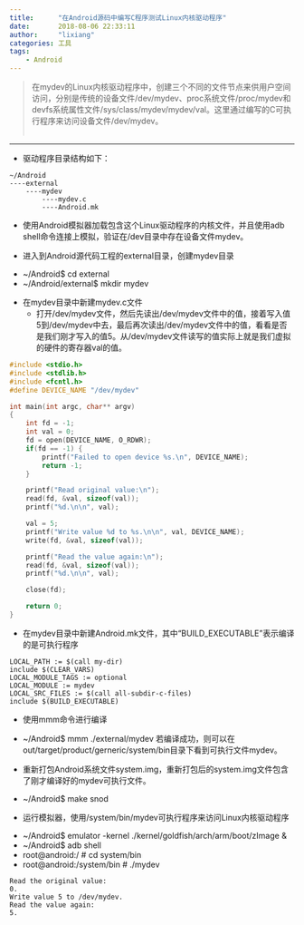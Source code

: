 ```yaml
---
title:      "在Android源码中编写C程序测试Linux内核驱动程序"
date:       2018-08-06 22:33:11
author:     "lixiang"
categories: 工具
tags:
    - Android
---
```


> 在mydev的Linux内核驱动程序中，创建三个不同的文件节点来供用户空间访问，分别是传统的设备文件/dev/mydev、proc系统文件/proc/mydev和devfs系统属性文件/sys/class/mydev/mydev/val。这里通过编写的C可执行程序来访问设备文件/dev/mydev。<br><br>

---

- 驱动程序目录结构如下：
```
~/Android
----external
    ----mydev
        ----mydev.c
        ----Android.mk
```

- 使用Android模拟器加载包含这个Linux驱动程序的内核文件，并且使用adb shell命令连接上模拟，验证在/dev目录中存在设备文件mydev。

- 进入到Android源代码工程的external目录，创建mydev目录
* ~/Android$ cd external
* ~/Android/external$ mkdir mydev

- 在mydev目录中新建mydev.c文件
    - 打开/dev/mydev文件，然后先读出/dev/mydev文件中的值，接着写入值5到/dev/mydev中去，最后再次读出/dev/mydev文件中的值，看看是否是我们刚才写入的值5。从/dev/mydev文件读写的值实际上就是我们虚拟的硬件的寄存器val的值。

``` cpp
#include <stdio.h>
#include <stdlib.h>
#include <fcntl.h>
#define DEVICE_NAME "/dev/mydev"

int main(int argc, char** argv)
{
    int fd = -1;
    int val = 0;
    fd = open(DEVICE_NAME, O_RDWR);
    if(fd == -1) {
        printf("Failed to open device %s.\n", DEVICE_NAME);
        return -1;
    }

    printf("Read original value:\n");
    read(fd, &val, sizeof(val));
    printf("%d.\n\n", val);

    val = 5;
    printf("Write value %d to %s.\n\n", val, DEVICE_NAME);
    write(fd, &val, sizeof(val));

    printf("Read the value again:\n");
    read(fd, &val, sizeof(val));
    printf("%d.\n\n", val);

    close(fd);

    return 0;
}
```

- 在mydev目录中新建Android.mk文件，其中“BUILD_EXECUTABLE”表示编译的是可执行程序
```
LOCAL_PATH := $(call my-dir)
include $(CLEAR_VARS)
LOCAL_MODULE_TAGS := optional
LOCAL_MODULE := mydev
LOCAL_SRC_FILES := $(call all-subdir-c-files)
include $(BUILD_EXECUTABLE)
```

- 使用mmm命令进行编译
* ~/Android$ mmm ./external/mydev
若编译成功，则可以在out/target/product/gerneric/system/bin目录下看到可执行文件mydev。

- 重新打包Android系统文件system.img，重新打包后的system.img文件包含了刚才编译好的mydev可执行文件。
* ~/Android$ make snod

- 运行模拟器，使用/system/bin/mydev可执行程序来访问Linux内核驱动程序
* ~/Android$ emulator -kernel ./kernel/goldfish/arch/arm/boot/zImage &
* ~/Android$ adb shell
* root@android:/ # cd system/bin
* root@android:/system/bin # ./mydev
```
Read the original value:
0.
Write value 5 to /dev/mydev.
Read the value again:
5.
```

